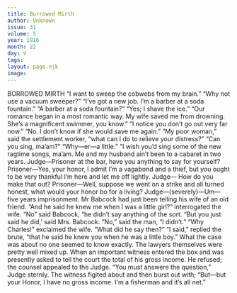 ```yaml
---
title: Borrowed Mirth
author: Unknown
issue: 31
volume: 5
year: 1916
month: 22
day: V
tags:
layout: page.njk
image:
---
```

BORROWED MIRTH       “I want to sweep the cobwebs from my brain.”    “Why not use a vacuum sweeper?”       “I’ve got a new job. I’m a barber at a soda fountain.”    “A barber at a soda fountain?”   “Yes; I shave the ice.”       “Our romance began in a most romantic way. My wife saved me from drowning. She’s a magnificent swimmer, you know.”    “I notice you don’t go out very far now.”    “No. I don’t know if she would save me again.”       “My poor woman,” said the settlement worker, “what can I do to relieve your distress?”    “Can you sing, ma’am?”    “Why—er—a little.”   “I wish you’d sing some of the new ragtime songs, ma’am. Me and my husband ain’t been to a cabaret in two years.       Judge—Prisoner at the bar, have you anything to say for yourself?    Prisoner—Yes, your honor, I admit I’m a vagabond and a thief, but you ought to be very thankful I’m here and let me off lightly.    Judge— How do you make that out?    Prisoner—Well, suppose we went on a strike and all turned honest, what would your honor bo for a living?    Judge—(severely)—Um—five years imprisonment.       Mr Babcock had just been telling his wife of an old friend.    “And he said he knew me when I was a little girl?” interrogated the wife.    “No” said Babcock, “he didn’t say anything of the sort.    “But you just said he did,’ said Mrs. Babcock.    “No,” said the man, “I didn’t.”    “Why Charles!” exclaimed the wife. “What did he say then?”    “I said,” replied the brute, “that he said he knew you when he was a little boy.”       What the case was about no one seemed to know exactly. The lawyers themselves were pretty well mixed up.    When an important witness entered the box and was presently asked to tell the court the total of his gross income.    He refused; the counsel appealed to the Judge.    “You must answere the question,” Judge sternly.    The witness figited about and then burst out with;    “But—but your Honor, I have no gross income. I'm a fisherman and it’s all net.” 


